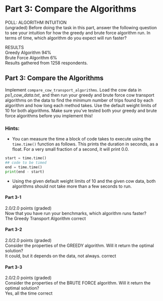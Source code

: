 # Part 3: Compare the Algorithms

POLL: ALGORITHM INTUITION  
(ungraded) Before doing the task in this part, answer the following question to see your intuition for how the greedy and brute force algorithm run. In terms of time, which algorithm do you expect will run faster?

RESULTS  
Greedy Algorithm 94%  
Brute Force Algorithm 6%  
Results gathered from 1258 respondents.

## Part 3: Compare the Algorithms
Implement `compare_cow_transport_algorithms`. Load the cow data in _ps1_cow_data.txt_, and then run your greedy and brute force cow transport algorithms on the data to find the minimum number of trips found by each algorithm and how long each method takes. Use the default weight limits of 10 for both algorithms. Make sure you’ve tested both your greedy and brute force algorithms before you implement this!

### Hints:
* You can measure the time a block of code takes to execute using the `time.time()` function as follows. This prints the duration in seconds, as a float. For a very small fraction of a second, it will print 0.0.
```python
start = time.time()
## code to be timed
end = time.time()
print(end - start)
```
* Using the given default weight limits of 10 and the given cow data, both algorithms should not take more than a few seconds to run.

#### Part 3-1
2.0/2.0 points (graded)  
Now that you have run your benchmarks, which algorithm runs faster?  
The Greedy Transport Algorithm correct

#### Part 3-2
2.0/2.0 points (graded)  
Consider the properties of the GREEDY algorithm. Will it return the optimal solution?  
It could, but it depends on the data, not always. correct

#### Part 3-3
2.0/2.0 points (graded)  
Consider the properties of the BRUTE FORCE algorithm. Will it return the optimal solution?  
Yes, all the time correct
